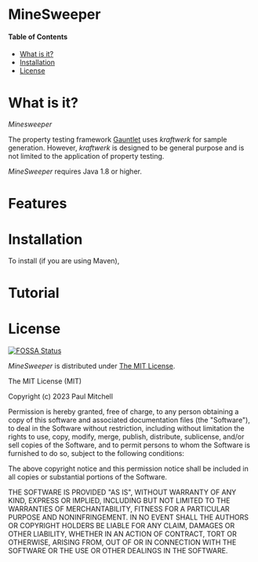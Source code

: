 # MineSweeper

#### Table of Contents

- [What is it?](#what-is-it)
- [Installation](#installation)
- [License](#license)

# <a name="what-is-it">What is it?</a>

_Minesweeper_

The property testing framework [Gauntlet](https://github.com/kschuetz/gauntlet) uses _kraftwerk_ for sample generation. However, _kraftwerk_ is designed to be general purpose and is not limited to the application of property testing.

_MineSweeper_ requires Java 1.8 or higher.

# <a name="features">Features</a>

# <a name="installation">Installation</a>

To install (if you are using Maven),

# <a name="tutorial">Tutorial</a>

# <a name="license">License</a>

[![FOSSA Status](https://app.fossa.com/api/projects/git%2Bgithub.com%2Fkschuetz%2Fkraftwerk.svg?type=shield)](https://app.fossa.com/projects/git%2Bgithub.com%2Fkschuetz%2Fkraftwerk?ref=badge_shield)

_MineSweeper_ is distributed under [The MIT License](http://choosealicense.com/licenses/mit/).

The MIT License (MIT)

Copyright (c) 2023 Paul Mitchell

Permission is hereby granted, free of charge, to any person obtaining a copy
of this software and associated documentation files (the "Software"), to deal
in the Software without restriction, including without limitation the rights
to use, copy, modify, merge, publish, distribute, sublicense, and/or sell
copies of the Software, and to permit persons to whom the Software is
furnished to do so, subject to the following conditions:

The above copyright notice and this permission notice shall be included in all
copies or substantial portions of the Software.

THE SOFTWARE IS PROVIDED "AS IS", WITHOUT WARRANTY OF ANY KIND, EXPRESS OR
IMPLIED, INCLUDING BUT NOT LIMITED TO THE WARRANTIES OF MERCHANTABILITY,
FITNESS FOR A PARTICULAR PURPOSE AND NONINFRINGEMENT. IN NO EVENT SHALL THE
AUTHORS OR COPYRIGHT HOLDERS BE LIABLE FOR ANY CLAIM, DAMAGES OR OTHER
LIABILITY, WHETHER IN AN ACTION OF CONTRACT, TORT OR OTHERWISE, ARISING FROM,
OUT OF OR IN CONNECTION WITH THE SOFTWARE OR THE USE OR OTHER DEALINGS IN THE
SOFTWARE.
